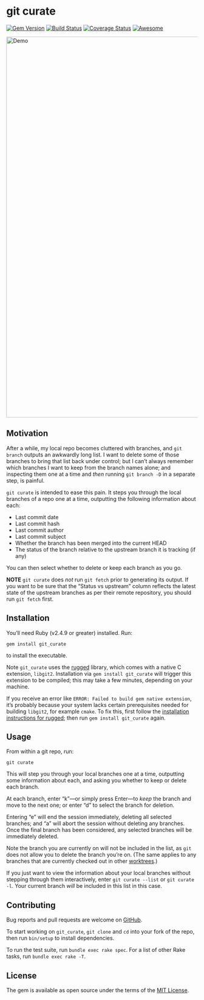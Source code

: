 # git curate

[![Gem Version][GV img]][Gem Version]
[![Build Status][BS img]][Build Status]
[![Coverage Status][CS img]][Coverage Status]
[![Awesome][AR img]][Awesome Ruby]

<img src="https://raw.githubusercontent.com/matt-harvey/git_curate/master/assets/demo.gif" width="1000" alt="Demo" />

## Motivation

After a while, my local repo becomes cluttered with branches, and `git branch` outputs an awkwardly
long list. I want to delete some of those branches to bring that list back under control; but I
can&#8217;t always remember which branches I want to keep from the branch names alone; and inspecting them
one at a time and _then_ running `git branch -D` in a separate step, is painful.

`git curate` is intended to ease this pain. It steps you through the local branches of a repo one at
a time, outputting the following information about each:

* Last commit date
* Last commit hash
* Last commit author
* Last commit subject
* Whether the branch has been merged into the current HEAD
* The status of the branch relative to the upstream branch it is tracking (if any)

You can then select whether to delete or keep each branch as you go.

**NOTE** `git curate` does _not_ run `git fetch` prior to generating its output. If you want to
be sure that the &ldquo;Status vs upstream&rdquo; column reflects the latest state of the upstream branches
as per their remote repository, you should run `git fetch` first.

## Installation

You&#8217;ll need Ruby (v2.4.9 or greater) installed. Run:

```
gem install git_curate
```

to install the executable.

Note `git_curate` uses the [rugged](https://github.com/libgit2/rugged) library, which comes with a
native C extension, `libgit2`. Installation via `gem install git_curate` will trigger this extension
to be compiled; this may take a few minutes, depending on your machine.

If you receive an error like `ERROR: Failed to build gem native extension`, it&#8217;s probably because
your system lacks certain prerequisites needed for building `libgit2`, for example `cmake`. To fix this,
first follow the [installation instructions for rugged](https://github.com/libgit2/rugged#install); then
run `gem install git_curate` again.

## Usage

From within a git repo, run:

```
git curate
```

This will step you through your local branches one at a time, outputting some information about
each, and asking you whether to keep or delete each branch.

At each branch, enter &ldquo;k&rdquo;&mdash;or simply press Enter&mdash;to _keep_ the branch and move to the next one;
or enter &ldquo;d&rdquo; to select the branch for deletion.

Entering &ldquo;e&rdquo; will end the session immediately, deleting all selected branches; and &ldquo;a&rdquo; will
abort the session without deleting any branches. Once the final branch has been considered,
any selected branches will be immediately deleted.

Note the branch you are currently on will not be included in the list, as `git` does not allow you to delete
the branch you&#8217;re on. (The same applies to any branches that are currently checked out in other
[worktrees](https://git-scm.com/docs/git-worktree).)

If you just want to view the information about your local branches without stepping through
them interactively, enter `git curate --list` or `git curate -l`. Your current branch _will_
be included in this list in this case.

## Contributing

Bug reports and pull requests are welcome on [GitHub](https://github.com/matt-harvey/git_curate).

To start working on `git_curate`, `git clone` and `cd` into your fork of the repo, then run `bin/setup` to
install dependencies.

To run the test suite, run `bundle exec rake spec`. For a list of other Rake tasks, run `bundle exec rake -T`.

## License

The gem is available as open source under the terms of the [MIT License](http://opensource.org/licenses/MIT).

[Gem Version]: https://rubygems.org/gems/git_curate
[Build Status]: https://github.com/matt-harvey/git_curate/actions/workflows/tests.yml
[Coverage Status]: https://coveralls.io/github/matt-harvey/git_curate
[Awesome Ruby]: https://awesome-ruby.com/#-git-tools

[GV img]: https://img.shields.io/gem/v/git_curate.svg
[BS img]: https://github.com/matt-harvey/git_curate/actions/workflows/tests.yml/badge.svg
[CS img]: https://img.shields.io/coveralls/matt-harvey/git_curate.svg
[AR img]: https://cdn.rawgit.com/sindresorhus/awesome/d7305f38d29fed78fa85652e3a63e154dd8e8829/media/badge.svg
